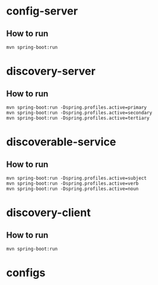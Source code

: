 config-server
=============
## How to run

```
mvn spring-boot:run
```

discovery-server
================

## How to run
```
mvn spring-boot:run -Dspring.profiles.active=primary
mvn spring-boot:run -Dspring.profiles.active=secondary
mvn spring-boot:run -Dspring.profiles.active=tertiary
```

discoverable-service
====================

## How to run
```
mvn spring-boot:run -Dspring.profiles.active=subject
mvn spring-boot:run -Dspring.profiles.active=verb
mvn spring-boot:run -Dspring.profiles.active=noun
```

discovery-client
================

## How to run
```
mvn spring-boot:run
```

configs
=======
